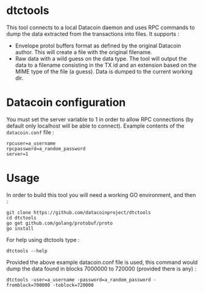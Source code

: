 # dtctools

This tool connects to a local Datacoin daemon and uses RPC commands to dump the data extracted from the transactions into files. It supports :
* Envelope protol buffers format as defined by the original Datacoin author. This will create a file with the original filename.
* Raw data with a wild guess on the data type. The tool will output the data to a filename consisting in the TX id and an extension based on the MIME type of the file (a guess).
Data is dumped to the current working dir.

# Datacoin configuration

You must set the server variable to 1 in order to allow RPC connections (by default only localhost will be able to connect).
Example contents of the `datacoin.conf` file :

    rpcuser=a_username
    rpcpassword=a_random_password
    server=1

# Usage

In order to build this tool you will need a working GO environment, and then :

    git clone https://github.com/datacoinproject/dtctools
    cd dtctools
    go get github.com/golang/protobuf/proto
    go install

For help using dtctools type :

    dtctools --help

Provided the above example datacoin.conf file is used, this command would dump the data found in blocks 7000000 to 720000 (provided there is any) :

    dtctools -user=a_username -password=a_random_password -fromblock=700000 -toblock=720000

